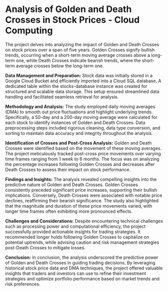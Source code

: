 # Analysis of Golden and Death Crosses in Stock Prices - Cloud Computing
The project delves into analyzing the impact of Golden and Death Crosses on stock prices over a span of five years. Golden Crosses signify bullish trends, occurring when a short-term moving average crosses above a long-term one, while Death Crosses indicate bearish trends, where the short-term average crosses below the long-term one.

**Data Management and Preparation:**
Stock data was initially stored in a Google Cloud Bucket and efficiently imported into a Cloud SQL database. A dedicated table within the stocks-database instance was created for structured and scalable data storage. This setup ensured streamlined data handling and facilitated seamless retrieval for analysis.

**Methodology and Analysis:**
The study employed daily moving averages (DMA) to smooth out price fluctuations and highlight underlying trends. Specifically, a 50-day and a 200-day moving average were calculated for each stock to identify instances of Golden and Death Crosses. Data preprocessing steps included rigorous cleaning, data type conversion, and sorting to maintain data accuracy and integrity throughout the analysis.

**Identification of Crosses and Post-Cross Analysis:**
Golden and Death Crosses were identified based on the movement of these moving averages. The project meticulously tracked post-cross price movements over varying time frames ranging from 1 week to 6 months. The focus was on analyzing the percentage increases following Golden Crosses and decreases after Death Crosses to assess their impact on stock performance.

**Findings and Insights:**
The analysis revealed compelling insights into the predictive nature of Golden and Death Crosses. Golden Crosses consistently preceded significant price increases, supporting their bullish implications. Conversely, Death Crosses were associated with notable price declines, reaffirming their bearish significance. The study also highlighted that the magnitude and duration of these price movements varied, with longer time frames often exhibiting more pronounced effects.

**Challenges and Considerations:**
Despite encountering technical challenges such as processing power and computational efficiency, the project successfully provided actionable insights for trading strategies. It recommended longer holds following Golden Crosses to capitalize on potential uptrends, while advising caution and risk management strategies post-Death Crosses to mitigate losses.

**Conclusion:**
In conclusion, the analysis underscored the predictive power of Golden and Death Crosses in guiding trading decisions. By leveraging historical stock price data and DMA techniques, the project offered valuable insights that traders and investors can use to refine their investment strategies and optimize portfolio performance based on market trends and risk preferences.
